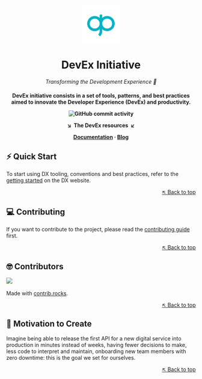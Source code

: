 <div align="center">

<img src="./assets/pagopa-logo.png" width="100" alt="PagoPA logo">

# DevEx Initiative

<p align="center">
  <i align="center">Transforming the Development Experience 🚀</i>
</p>

</div>

<a name="readme-top"></a>

<h4 align="center">

DevEx initiative consists in a set of tools, patterns, and best practices aimed to innovate the Developer Experience (DevEx) and productivity.

<!-- ![DX Documentation](https://img.shields.io/badge/getting%20started-blue?logo=docusaurus&label=doc&cacheSeconds=5000&link=https%3A%2F%2Fdx.pagopa.it%2Fdocs%2F&style=flat-square)
[![Project Contributions](https://img.shields.io/badge/contributions-welcome-red?style=flat-square)](#Contributing)
![DX Blog](https://img.shields.io/badge/latest%20news-blue?logo=docusaurus&label=blog&cacheSeconds=5000&link=https%3A%2F%2Fdx.pagopa.it%2Fblog%2F&style=flat-square) -->

![GitHub commit activity](https://img.shields.io/github/commit-activity/m/pagopa/dx?style=flat-square&logo=github&label=commits&cacheSeconds=60)

**&searr;&nbsp;&nbsp;The DevEx resources&nbsp;&nbsp;&swarr;**

[Documentation][docs_url] · [Blog][blog_url]

</h4>

## ⚡️ Quick Start

To start using DX tooling, conventions and best practices, refer to the [getting started](https://dx.pagopa.it/docs/getting-started) on the DX website.

<div align="right">

[&nwarr; Back to top](#readme-top)

</div>

## 💻 Contributing

If you want to contribute to the project, please read the [contributing guide](https://github.com/pagopa/dx/blob/main/CONTRIBUTING.md) first.

<div align="right">

[&nwarr; Back to top](#readme-top)

</div>

## 🤓 Contributors

<a href="https://github.com/pagopa/dx/graphs/contributors">
  <img src="https://contrib.rocks/image?repo=pagopa/dx" />
</a>

Made with [contrib.rocks](https://contrib.rocks).

<div align="right">

[&nwarr; Back to top](#readme-top)

</div>

## 💪 Motivation to Create

Imagine being able to release the first API for a new digital service into production in minutes instead of weeks, having fewer decisions to make, less code to interpret and maintain, onboarding new team members with zero downtime: this is the goal we set for ourselves.

<div align="right">

[&nwarr; Back to top](#readme-top)

</div>

<!-- Docs links -->

[docs_url]: https://dx.pagopa.it/docs/
[blog_url]: https://dx.pagopa.it/blog/
